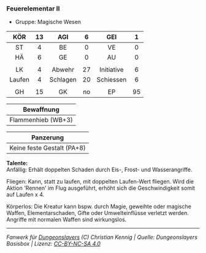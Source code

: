 ### Feuerelementar II

- Gruppe: Magische Wesen

|  KÖR   | 13  |   AGI    |  6  |    GEI     |  1  |
| :----: | :-: | :------: | :-: | :--------: | :-: |
|   ST   |  4  |    BE    |  0  |     VE     |  0  |
|   HÄ   |  6  |    GE    |  0  |     AU     |  0  |
|        |     |          |     |            |     |
|   LK   |  4  |  Abwehr  | 27  | Initiative |  6  |
| Laufen |  4  | Schlagen | 20  | Schiessen  |  6  |
|        |     |          |     |            |     |
|   GH   | 15  |    GK    | no  |     EP     | 95  |

|     Bewaffnung     |
| :----------------: |
| Flammenhieb (WB+3) |

|         Panzerung          |
| :------------------------: |
| Keine feste Gestalt (PA+8) |

**Talente:**  
Anfällig: Erhält doppelten Schaden durch Eis-, Frost- und Wasserangriffe.

Fliegen: Kann, statt zu laufen, mit doppelten Laufen-Wert fliegen. Wird die Aktion 'Rennen' im Flug ausgeführt, erhöht sich die Geschwindigkeit somit auf Laufen x 4.

Körperlos: Die Kreatur kann bspw. durch Magie, geweihte oder magische Waffen, Elementarschaden, Gifte oder Umwelteinflüsse verletzt werden. Angriffe mit normalen Waffen sind wirkungslos.

---

_Fanwerk für [Dungeonslayers](https://www.dungeonslayers.net/) (C) Christian Kennig | Quelle: Dungeonslayers Basisbox | Lizenz: [CC-BY-NC-SA 4.0](https://creativecommons.org/licenses/by-nc-sa/4.0/deed.de)_
